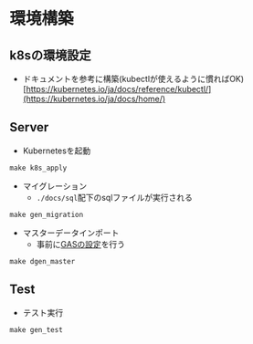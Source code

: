 # 環境構築

## k8sの環境設定
- ドキュメントを参考に構築(kubectlが使えるように慣ればOK)  
[https://kubernetes.io/ja/docs/reference/kubectl/](https://kubernetes.io/ja/docs/home/)


## Server

- Kubernetesを起動
```
make k8s_apply
```
- マイグレーション
  - `./docs/sql`配下のsqlファイルが実行される
```
make gen_migration
```
- マスターデータインポート
  - 事前に[GASの設定]()を行う
```
make dgen_master
```

## Test
- テスト実行
```
make gen_test
```
